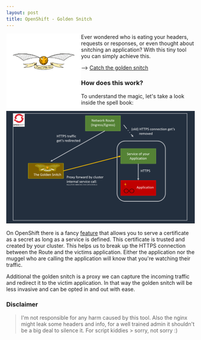 ```yaml
---
layout: post
title: OpenShift - Golden Snitch
---
```


<img height="200" align="left" src="/images/snitch-logo2.png" >
Ever wondered who is eating your headers, requests or responses, or even thought about snitching an application? With this tiny tool you can simply achieve this. 

--> [Catch the golden snitch](https://github.com/BenjiTrapp/golden-snitch)


### How does this work?

To understand the magic, let's take a look inside the spell book:

<p align="center">
<img width="600" src="/images/snitch-architecture.png">
</p>

On OpenShift there is a fancy [feature](https://docs.openshift.com/container-platform/4.9/security/certificates/service-serving-certificate.html) that allows you to serve a certificate as a secret as long as a service is defined. This certificate is trusted and created by your cluster. This helps us to break up the HTTPS connection between the Route and the victims application. Either the application nor the muggel who are calling the application will know that you're watching their traffic.

Additional the golden snitch is a proxy we can capture the incoming traffic and redirect it to the victim application. In that way the golden snitch will be less invasive and can be opted in and out with ease.


### Disclaimer
> I'm not responsible for any harm caused by this tool. Also the nginx might leak some headers and info, for a well trained admin it shouldn't be a big deal to silence it. For script kiddies > sorry, not sorry :)
